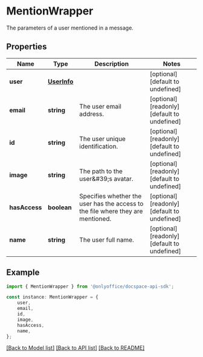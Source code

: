 # MentionWrapper

The parameters of a user mentioned in a message.

## Properties

Name | Type | Description | Notes
------------ | ------------- | ------------- | -------------
**user** | [**UserInfo**](UserInfo.md) |  | [optional] [default to undefined]
**email** | **string** | The user email address. | [optional] [readonly] [default to undefined]
**id** | **string** | The user unique identification. | [optional] [readonly] [default to undefined]
**image** | **string** | The path to the user\&#39;s avatar. | [optional] [readonly] [default to undefined]
**hasAccess** | **boolean** | Specifies whether the user has the access to the file where they are mentioned. | [optional] [readonly] [default to undefined]
**name** | **string** | The user full name. | [optional] [readonly] [default to undefined]

## Example

```typescript
import { MentionWrapper } from '@onlyoffice/docspace-api-sdk';

const instance: MentionWrapper = {
    user,
    email,
    id,
    image,
    hasAccess,
    name,
};
```

[[Back to Model list]](../README.md#documentation-for-models) [[Back to API list]](../README.md#documentation-for-api-endpoints) [[Back to README]](../README.md)
